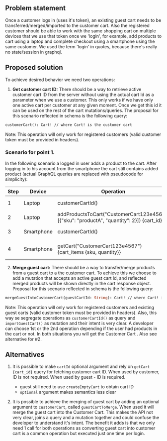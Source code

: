  ## Problem statement   

Once a customer logs in (uses it's token), an existing guest cart needs to be transferred/merged/imported to the customer cart.
Also the registered customer should be able to work with the same shopping cart on multiple devices that we use that token once we 'login', for example, add products to cart using a laptop and complete checkout using a smartphone using the same customer.
We used the term 'login' in quotes, because there's really no state/session in graphql.

 ## Proposed solution

To achieve desired behavior we need two operations: 

 1. **Get customer cart ID:** There should be a way to retrieve active customer cart ID from the server without using the actual cart Id as a parameter when we use a customer. This only works if we have only one active cart per customer at any given moment.
 Once we get this id it can be used on the rest of the cart mutations/queries. The proposal for this scenario reflected in schema is the following query:
```graphql
customerCart(): Cart! // where Cart! is the customer cart
```
Note: This operation will only work for registered customers (valid customer token must be provided in headers).

### Scenario for point 1.
 
 In the following scenario a logged in user adds a product to the cart. After logging in to his account from the smartphone the cart still contains added product (actual GraphQL queries are replaced with pseudocode for simplicity): 
 
| Step | Device     | Operation                                                                        | Headers        | Response                                          |
|------|------------|----------------------------------------------------------------------------------|----------------|---------------------------------------------------|
| 1    | Laptop     | customerCartId()                                                                 | customer-token | CustomerCart123e4567              |
| 2    | Laptop     | addProductsToCart("CustomerCart123e4567", [{"sku": "productA", "quantity": 2}]) {cart_id}    | customer-token | CustomerCart123e4567              |
| 3    | Smartphone | customerCartId()                                                                 | customer-token | CustomerCart123e4567              |
| 4    | Smartphone | getCart("CustomerCart123e4567") {cart_items {sku, quantity}}                                 | customer-token | {cart_items: [{"sku": "productA", "quantity": 2]} |


 2. **Merge guest cart:** There should be a way to transfer/merge products from a guest cart to a the customer cart. To achieve this we choose to add a mutation that accepts an active guest cart Id, and reflected merged products will be shown directly in the cart response object.
 Proposal for this scenario reflected in schema is the following query:
```graphql
mergeGuestIntoCustomerCart(guestCartId: String): Cart! // where Cart! is the customer cart
```
Note: This operation will only work for registered customers and existing guest carts (valid customer token must be provided in headers). Also, this way se segregate operations as `customerCartId()` as query and `importGuestCart()` as mutation and their intent is very clear. A developer can choose 1st or the 2nd operation depending if the user had products in the cart or not. In both situations you will get the Customer Cart . Also see alternative for #2.
  

 ## Alternatives
 
 1. It is possible to make `cartId` optional argument and rely on `getCart {cart_id}` query for fetching customer cart ID. When used by customer, ID is not required. When used by guest - ID is required.
    - guest still need to use `createEmptyCart` to obtain cart ID
    - `optional` argument makes semantics less clear
    
 2. It is possible to achieve the merging of guest cart by adding an optional argument to `customerCart`, called `guestCartToMerge`. When used it will merge the guest cart into the Customer Cart. This makes the API not very clear, joins a query and a mutation together and could confuse the developer to understand it's intent. The benefit it adds is that we only need 1 call for both operations as converting guest cart into customer cart is a common operation but executed just one time per login.
 
